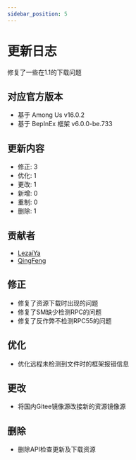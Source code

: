 ```yaml
---
sidebar_position: 5
---
```

# 更新日志

修复了一些在1.1的下载问题

## 对应官方版本
- 基于 Among Us v16.0.2
- 基于 BepInEx 框架 v6.0.0-be.733

## 更新内容
- 修正: 3
- 优化: 1
- 更改: 1
- 新增: 0
- 重制: 0
- 删除: 1

## 贡献者
- [LezaiYa](https://github.com/NewLezaiYa)
- [QingFeng](https://github.com/QingFeng-awa)

## 修正
- 修复了资源下载时出现的问题
- 修复了SM缺少检测RPC的问题
- 修复了反作弊不检测RPC55的问题

## 优化
- 优化远程未检测到文件时的框架报错信息

## 更改
- 将国内Gitee镜像源改接新的资源镜像源

## 删除
- 删除API检查更新及下载资源